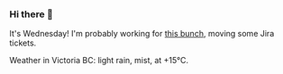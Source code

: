 ### Hi there :wave:

It's Wednesday! I'm probably working for [this bunch](https://github.com/kohofinancial), moving some Jira tickets.

Weather in Victoria BC: light rain, mist, at +15°C.
